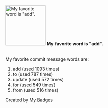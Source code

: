 <img src="https://my-badges.github.io/my-badges/favorite-word.png" alt="My favorite word is &quot;add&quot;." title="My favorite word is &quot;add&quot;." width="128">
<strong>My favorite word is &quot;add&quot;.</strong>
<br><br>

My favorite commit message words are:

1. add (used 1093 times)
2. to (used 787 times)
3. update (used 572 times)
4. for (used 549 times)
5. from (used 516 times)


Created by <a href="https://github.com/my-badges/my-badges">My Badges</a>